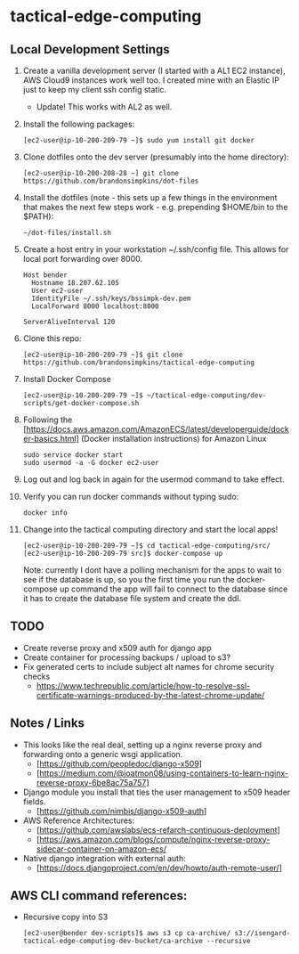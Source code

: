 # tactical-edge-computing

## Local Development Settings










1. Create a vanilla development server (I started with a AL1 EC2 instance), AWS
   Cloud9 instances work well too. I created mine with an Elastic IP just to
   keep my client ssh config static.
   - Update! This works with AL2 as well.
2. Install the following packages:
   ```
   [ec2-user@ip-10-200-209-79 ~]$ sudo yum install git docker
   ```
2. Clone dotfiles onto the dev server (presumably into the home directory):
   ```
   [ec2-user@ip-10-200-208-28 ~] git clone https://github.com/brandonsimpkins/dot-files
   ```

3. Install the dotfiles (note - this sets up a few things in the environment
   that makes the next few steps work - e.g. prepending $HOME/bin to the
   $PATH):
   ```
   ~/dot-files/install.sh
   ```
4. Create a host entry in your workstation ~/.ssh/config file. This allows for
   local port forwarding over 8000.
   ```
   Host bender
     Hostname 18.207.62.105
     User ec2-user
     IdentityFile ~/.ssh/keys/bssimpk-dev.pem
     LocalForward 8000 localhost:8000

   ServerAliveInterval 120
   ```
5. Clone this repo:
   ```
   [ec2-user@ip-10-200-209-79 ~]$ git clone https://github.com/brandonsimpkins/tactical-edge-computing
   ```
6. Install Docker Compose
   ```
   [ec2-user@ip-10-200-209-79 ~]$ ~/tactical-edge-computing/dev-scripts/get-docker-compose.sh
   ```
7. Following the [https://docs.aws.amazon.com/AmazonECS/latest/developerguide/docker-basics.html]
(Docker installation instructions) for Amazon Linux
   ```
   sudo service docker start
   sudo usermod -a -G docker ec2-user
   ```
8. Log out and log back in again for the usermod command to take effect.
9. Verify you can run docker commands without typing sudo:
   ```
   docker info
   ```
10. Change into the tactical computing directory and start the local apps!
    ```
    [ec2-user@ip-10-200-209-79 ~]$ cd tactical-edge-computing/src/
    [ec2-user@ip-10-200-209-79 src]$ docker-compose up
    ```
    Note: currently I dont have a polling mechanism for the apps to wait to see
    if the database is up, so you the first time you run the docker-compose up
    command the app will fail to connect to the database since it has to create
    the database file system and create the ddl.


## TODO
- Create reverse proxy and x509 auth for django app
- Create container for processing backups / upload to s3?
- Fix generated certs to include subject alt names for chrome security checks
  - https://www.techrepublic.com/article/how-to-resolve-ssl-certificate-warnings-produced-by-the-latest-chrome-update/

## Notes / Links
- This looks like the real deal, setting up a nginx reverse proxy and
  forwarding onto a generic wsgi application.
  - [https://github.com/peopledoc/django-x509]
  - [https://medium.com/@joatmon08/using-containers-to-learn-nginx-reverse-proxy-6be8ac75a757]
- Django module you install that ties the user management to x509 header
  fields.
  - [https://github.com/nimbis/django-x509-auth]
- AWS Reference Architectures:
  - [https://github.com/awslabs/ecs-refarch-continuous-deployment]
  - [https://aws.amazon.com/blogs/compute/nginx-reverse-proxy-sidecar-container-on-amazon-ecs/
- Native django integration with external auth:
  - [https://docs.djangoproject.com/en/dev/howto/auth-remote-user/]

## AWS CLI command references:
- Recursive copy into S3
  ```
  [ec2-user@bender dev-scripts]$ aws s3 cp ca-archive/ s3://isengard-tactical-edge-computing-dev-bucket/ca-archive --recursive
  ```

